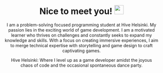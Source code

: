 <div id="header" align="center">
	<h1>
		Nice to meet you!
		<img src="https://media.giphy.com/media/hvRJCLFzcasrR4ia7z/giphy.gif" width="30px"/>
	</h1>
	<div>
			<p>
		I am a problem-solving focused programming student at Hive Helsinki. My passion lies in the exciting world of game development. I am a motivated learner who thrives on challenges and constantly seeks to expand my knowledge and skills. With a focus on creating immersive experiences, I aim to merge technical expertise with storytelling and game design to craft captivating games.
	</p>
		<p>
			Hive Helsinki: Where I level up as a game developer amidst the joyous chaos of code and the occasional spontaneous dance party.
		</p>
	</div>

</div>
<div align="center">
